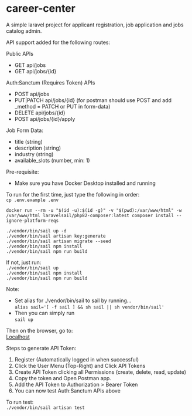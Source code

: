 # career-center

A simple laravel project for applicant registration, job application and jobs catalog admin.

API support added for the following routes:

Public APIs

- GET api/jobs
- GET api/jobs/{id}

Auth:Sanctum (Requires Token) APIs

- POST api/jobs
- PUT|PATCH api/jobs/{id} (for postman should use POST and add \_method = PATCH or PUT in form-data)
- DELETE api/jobs/{id}
- POST api/jobs/{id}/apply

Job Form Data:

- title (string)
- description (string)
- industry (string)
- available_slots (number, min: 1)

Pre-requisite:

- Make sure you have Docker Desktop installed and running

To run for the first time, just type the following in order:  
`cp .env.example .env`  
````
docker run --rm -u "$(id -u):$(id -g)" -v "$(pwd):/var/www/html" -w /var/www/html laravelsail/php82-composer:latest composer install --ignore-platform-reqs
````  
`./vendor/bin/sail up -d`  
`./vendor/bin/sail artisan key:generate`  
`./vendor/bin/sail artisan migrate --seed`  
`./vendor/bin/sail npm install`  
`./vendor/bin/sail npm run build`

If not, just run:  
`./vendor/bin/sail up`  
`./vendor/bin/sail npm install`  
`./vendor/bin/sail npm run build`

Note:

- Set alias for ./vendor/bin/sail to sail by running...  
  `alias sail='[ -f sail ] && sh sail || sh vendor/bin/sail'`
- Then you can simply run  
  `sail up`

Then on the browser, go to:  
[Localhost](http://localhost)

Steps to generate API Token:

1. Register (Automatically logged in when successful)
2. Click the User Menu (Top-Right) and Click API Tokens
3. Create API Token clicking all Permissions (create, delete, read, update)
4. Copy the token and Open Postman app.
5. Add the API Token to Authorization > Bearer Token
6. You can now test Auth:Sanctum APIs above

To run test:  
`./vendor/bin/sail artisan test`
